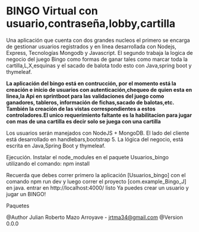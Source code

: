 # BINGO Virtual con usuario,contraseña,lobby,cartilla
 
Una aplicación que cuenta con dos grandes nucleos el primero se encarga de gestionar usuarios registrados y en linea desarrollada con Nodejs, Express, Tecnologías Mongodb y Javascript. El segundo trabaja la logica de negocio del juego Bingo como formas de ganar tales como marcar toda la cartilla,L,X,esquinas y el sacado de balota todo esto con Java,spring boot y thymeleaf.

**La aplicación del bingo está en contrucción, por el momento está  la creación e inicio de usuarios con autenticación,chequeo de quien esta en linea,la Api en sprintboot para las validaciones del juego como ganadores, tableros, información de fichas,sacado de balotas,etc. También la creación de las vistas correspondientes a estos controladores.El unico requerimiento faltante es la habilitacion para jugar con mas de una cartilla es decir solo se juega con una cartilla**


Los usuarios serán manejados con NodeJS + MongoDB.
El lado del cliente está desarrollado en handlebars,bootstrap 5.
La lógica del negocio, está escrita en Java,Spring Boot y thymeleaf.

Ejecución.
Instalar el node_modules en el paquete Usuarios_bingo utilizando el comando: npm install

Recuerda que debes correr primero la aplicación [Usuarios_bingo] con el comando npm run dev y luego correr el proyecto  [com.example_Bingo_J] en java.
entrar en http://localhost:4000/
listo Ya puedes crear un usuario y jugar un BINGO!

Paquetes

@Author Julian Roberto Mazo Arroyave - jrtma34@gmail.com @Version 0.0.0
